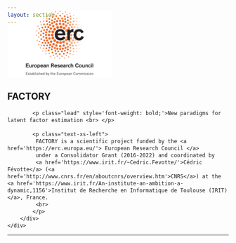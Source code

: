 ```yaml
---
layout: section
---
```

<!-- ERC LOGO -->

<section id="logo" class="container" style='padding-top:0rem; margin-top:-0rem;'>
   
   <div class='row col-md-3 col-xs-12' style='margin-top:-3rem;' >
      <img  height="150"  src="/img/logo_ERC.jpeg" alt="logo">
   </div>

</section>


<!-- CENTRAL COLUMN WITH MULTIPLE SECTIONS -->

<!-- INTRO SECTION -->
<section id="main" class="container" style='padding-top:0rem; margin-top:-0rem;'>
	<div class="row flex-items-xs-center flex-items-md-center text-xs-center text-md-center">
		<!-- 8 columns (out of 12) -->
        <div class="col-md-8">
			<h1  style='padding-top:0rem;'>FACTORY</h1>
			
			<p class="lead" style='font-weight: bold;'>New paradigms for latent factor estimation <br> </p>

			<p class="text-xs-left">
		     FACTORY is a scientific project funded by the <a href='https://erc.europa.eu/'> European Research Council </a>
		     under a Consolidator Grant (2016-2022) and coordinated by 
		     <a href='https://www.irit.fr/~Cedric.Fevotte/'>Cédric Févotte</a> (<a href='http://www.cnrs.fr/en/aboutcnrs/overview.htm'>CNRS</a>) at the <a href='https://www.irit.fr/An-institute-an-ambition-a-dynamic,1156'>Institut de Recherche en Informatique de Toulouse (IRIT)</a>, France.		  
		     <br>		  
			</p>
		</div>
	</div>
</section>

---

